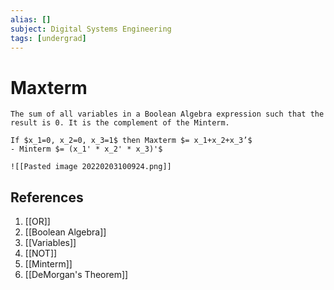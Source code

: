```yaml
---
alias: []
subject: Digital Systems Engineering
tags: [undergrad]
---
```

# Maxterm


```ad-info
The sum of all variables in a Boolean Algebra expression such that the result is 0. It is the complement of the Minterm.
```

```ad-example
If $x_1=0, x_2=0, x_3=1$ then Maxterm $= x_1+x_2+x_3’$
- Minterm $= (x_1' * x_2' * x_3)'$
```

```ad-info
![[Pasted image 20220203100924.png]]
```

## References
1. [[OR]]
2. [[Boolean Algebra]]
3. [[Variables]]
4. [[NOT]]
5. [[Minterm]]
6. [[DeMorgan's Theorem]]